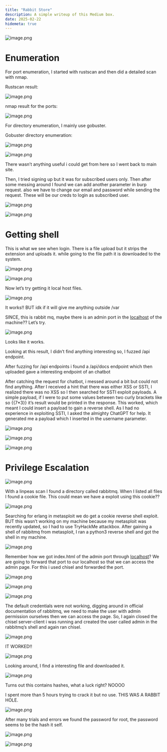 ```yaml
---
title: "Rabbit Store"
description: A simple writeup of this Medium box.
date: 2025-02-22
hidemeta: true
---
```


![image.png](Rabbit%20Store%201a2b62881f098084a8c9ffae9b796ac5/image.png)

# Enumeration

For port enumeration, I started with rustscan and then did a detailed scan with nmap.

Rustscan result:

![image.png](Rabbit%20Store%201a2b62881f098084a8c9ffae9b796ac5/image%201.png)

nmap result for the ports:

![image.png](Rabbit%20Store%201a2b62881f098084a8c9ffae9b796ac5/image%202.png)

For directory enumeration, I mainly use gobuster.

Gobuster directory enumeration:

![image.png](Rabbit%20Store%201a2b62881f098084a8c9ffae9b796ac5/image%203.png)

![image.png](Rabbit%20Store%201a2b62881f098084a8c9ffae9b796ac5/image%204.png)

There wasn’t anything useful i could get from here so I went back to main site.

Then, I tried signing up but it was for subscribed users only. Then after some messing around I found we can add another parameter in burp request. also we have to change our email and password while sending the request. These will be our creds to login as subscribed user.

![image.png](Rabbit%20Store%201a2b62881f098084a8c9ffae9b796ac5/image%205.png)

![image.png](Rabbit%20Store%201a2b62881f098084a8c9ffae9b796ac5/image%206.png)

# Getting shell

This is what we see when login. There is a file upload but it strips the extension and uploads it. while going to the file path it is downloaded to the system.

![image.png](Rabbit%20Store%201a2b62881f098084a8c9ffae9b796ac5/image%207.png)

![image.png](Rabbit%20Store%201a2b62881f098084a8c9ffae9b796ac5/image%208.png)

Now let’s try getting it local host files.

![image.png](Rabbit%20Store%201a2b62881f098084a8c9ffae9b796ac5/image%209.png)

It works!! BUT idk if it will give me anything outside /var 

SINCE, this is rabbit mq, maybe there is an admin port in the [localhost](http://localhost) of the machine?? Let’s try.

![image.png](Rabbit%20Store%201a2b62881f098084a8c9ffae9b796ac5/image%2010.png)

Looks like it works.

Looking at this result, I didn’t find anything interesting so, I fuzzed /api endpoint.

After fuzzing for /api endpoints i found a /api/docs endpoint which then uploaded gave a interesting endpoint of an chatbot

After catching the request for chatbot, i messed around a bit but could not find anything. After I received a hint that there was either XSS or SSTI, I realized there was no XSS so I then searched for SSTI exploit payloads. A simple payload, if I were to put some values between two curly brackets like so {{7*3}} it’s result would be printed in the response. This worked, which meant I could insert a payload to gain a reverse shell. As I had no experience in exploiting SSTI, I asked the almighty ChatGPT for help. It generated me a payload which I inserted in the username parameter.

![image.png](Rabbit%20Store%201a2b62881f098084a8c9ffae9b796ac5/image%2011.png)

![image.png](Rabbit%20Store%201a2b62881f098084a8c9ffae9b796ac5/image%2012.png)

![image.png](Rabbit%20Store%201a2b62881f098084a8c9ffae9b796ac5/image%2013.png)

# Privilege Escalation

![image.png](Rabbit%20Store%201a2b62881f098084a8c9ffae9b796ac5/image%2014.png)

With a linpeas scan I found a directory called rabbitmq. When I listed all files I found a cookie file. This could mean we have a exploit using this cookie??

![image.png](Rabbit%20Store%201a2b62881f098084a8c9ffae9b796ac5/image%2015.png)

Searching for erlang in metasploit we do get a cookie reverse shell exploit. BUT this wasn’t working on my machine because my metasploit was recently updated, so I had to use TryHackMe attackbox. After gaining a shell of rabbitmq from metasploit, I ran a python3 reverse shell and got the shell in my machine. 

![image.png](Rabbit%20Store%201a2b62881f098084a8c9ffae9b796ac5/image%2016.png)

Remember how we got index.html of the admin port through [localhost](http://localhost)? We are going to forward that port to our localhost so that we can access the admin page. For this i used chisel and forwarded the port.

![image.png](Rabbit%20Store%201a2b62881f098084a8c9ffae9b796ac5/image%2017.png)

![image.png](Rabbit%20Store%201a2b62881f098084a8c9ffae9b796ac5/image%2018.png)

![image.png](Rabbit%20Store%201a2b62881f098084a8c9ffae9b796ac5/image%2019.png)

The default credentials were not working, digging around in official documentation of rabbitmq, we need to make the user with admin permission ourselves then we can access the page. So, I again closed the chisel server-client i was running and created the user called admin in the rabbitmq’s shell and again ran chisel.

![image.png](Rabbit%20Store%201a2b62881f098084a8c9ffae9b796ac5/image%2020.png)

IT WORKED!!

![image.png](Rabbit%20Store%201a2b62881f098084a8c9ffae9b796ac5/image%2021.png)

Looking around, I find a interesting file and downloaded it.

![image.png](Rabbit%20Store%201a2b62881f098084a8c9ffae9b796ac5/image%2022.png)

Turns out this contains hashes, what a luck right? NOOOO

I spent more than 5 hours trying to crack it but no use. THIS WAS A RABBIT HOLE.

![image.png](Rabbit%20Store%201a2b62881f098084a8c9ffae9b796ac5/image%2023.png)

After many trials and errors we found the password for root, the password seems to be the hash it self.

![image.png](Rabbit%20Store%201a2b62881f098084a8c9ffae9b796ac5/image%2024.png)

![image.png](Rabbit%20Store%201a2b62881f098084a8c9ffae9b796ac5/image%2025.png)